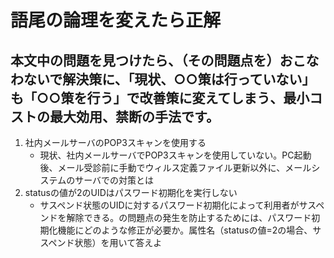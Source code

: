 # 語尾の論理を変えたら正解

## 本文中の問題を見つけたら、（その問題点を）おこなわないで解決策に、「現状、○○策は行っていない」も「○○策を行う」で改善策に変えてしまう、最小コストの最大効用、禁断の手法です。

1. 社内メールサーバのPOP3スキャンを使用する
    * 現状、社内メールサーバでPOP3スキャンを使用していない。PC起動後、メール受診前に手動でウィルス定義ファイル更新以外に、メールシステムのサーバでの対策とは
2. statusの値が2のUIDはパスワード初期化を実行しない
    * サスペンド状態のUIDに対するパスワード初期化によって利用者がサスペンドを解除できる。の問題点の発生を防止するためには、パスワード初期化機能にどのような修正が必要か。属性名（statusの値=2の場合、サスペンド状態）を用いて答えよ
    